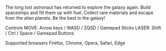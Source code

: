 The long lost astronaut has returned to explore the galaxy again. Build spaceships and fill them up with fuel. Collect rare materials and escape from the alien planets. Be the best in the galaxy!

Controls
MOVE: Arrow keys / WASD / ZQSD / Gamepad Sticks
LASER: Shift / Ctrl / Space / Gamepad Buttons

Supported browsers
Firefox, Chrome, Opera, Safari, Edge